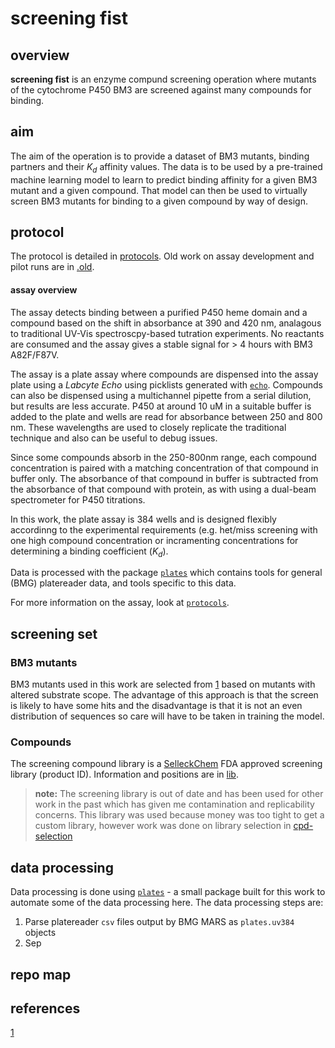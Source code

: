 # screening fist

## overview

**screening fist** is an enzyme compund screening operation where mutants of the cytochrome P450 BM3 are screened against many compounds for binding. 

## aim

The aim of the operation is to provide a dataset of BM3 mutants, binding partners and their $K_d$ affinity values. The data is to be used by a pre-trained machine learning model to learn to predict binding affinity for a given BM3 mutant and a given compound. That model can then be used to virtually screen BM3 mutants for binding to a given compound by way of design.

## protocol

The protocol is detailed in [protocols](protocols). Old work on assay development and pilot runs are in [.old](.old). 

#### assay overview

The assay detects binding between a purified P450 heme domain and a compound based on the shift in absorbance at 390 and 420 nm, analagous to traditional UV-Vis spectroscpy-based tutration experiments. No reactants are consumed and the assay gives a stable signal for > 4 hours with BM3 A82F/F87V. 

The assay is a plate assay where compounds are dispensed into the assay plate using a *Labcyte Echo* using picklists generated with [`echo`](https://github.com/jamesengleback/echo). Compounds can also be dispensed using a multichannel pipette from a serial dilution, but results are less accurate. P450 at around 10 uM in a suitable buffer is added to the plate and wells are read for absorbance between 250 and 800 nm. These wavelengths are used to closely replicate the traditional technique and also can be useful to debug issues.

Since some compounds absorb in the 250-800nm range, each compound concentration is paired with a matching concentration of that compound in buffer only. The absorbance of that compound in buffer is subtracted from the absorbance of that compound with protein, as with using a dual-beam spectrometer for P450 titrations.

In this work, the plate assay is 384 wells and is designed flexibly accordinng to the experimental requirements (e.g. het/miss screening with one high compound concentration or incramenting concentrations for determining a binding coefficient ($K_d$).

Data is processed with the package [`plates`](https://github.com/jamesengleback/plates) which contains tools for general (BMG) platereader data, and tools specific to this data.

For more information on the assay, look at [`protocols`](protocols).

## screening set

### BM3 mutants

BM3 mutants used in this work are selected from [1](wong) based on mutants with altered substrate scope. The advantage of this approach is that the screen is likely to have some hits and the disadvantage is that it is not an even distribution of sequences so care will have to be taken in training the model.

### Compounds 

The screening compound library is a [SelleckChem](link) FDA approved screening library (product ID). Information and positions are in [lib](lib). 

> **note:** The screening library is out of date and has been used for other work in the past which has given me contamination and replicability concerns. This library was used because money was too tight to get a custom library, however work was done on library selection in [cpd-selection](dead)

## data processing

Data processing is done using [`plates`](https://github.com/jamesengleback/plates) - a small package built for this work to automate some of the data processing here. The data processing steps are:
1. Parse platereader `csv` files output by BMG MARS as `plates.uv384` objects
2. Sep

## repo map

## references

[1](wong) 
